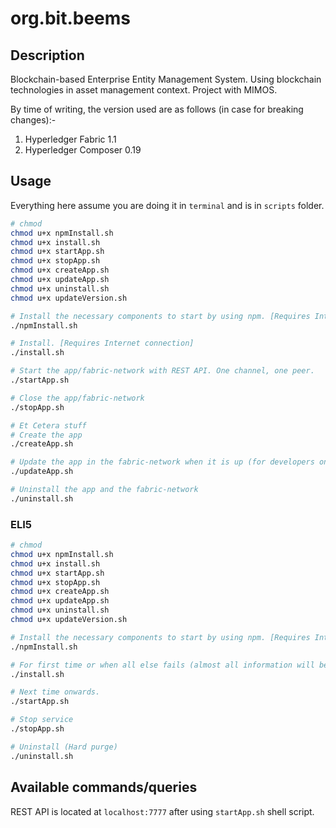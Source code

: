 # org.bit.beems

## Description

Blockchain-based Enterprise Entity Management System. Using blockchain technologies in asset management context. Project with MIMOS.

By time of writing, the version used are as follows (in case for breaking changes):-

1. Hyperledger Fabric 1.1
1. Hyperledger Composer 0.19

## Usage

Everything here assume you are doing it in `terminal` and is in `scripts` folder.

```bash
# chmod
chmod u+x npmInstall.sh
chmod u+x install.sh
chmod u+x startApp.sh
chmod u+x stopApp.sh
chmod u+x createApp.sh
chmod u+x updateApp.sh
chmod u+x uninstall.sh
chmod u+x updateVersion.sh

# Install the necessary components to start by using npm. [Requires Internet connection]
./npmInstall.sh

# Install. [Requires Internet connection]
./install.sh

# Start the app/fabric-network with REST API. One channel, one peer.
./startApp.sh

# Close the app/fabric-network
./stopApp.sh

# Et Cetera stuff
# Create the app
./createApp.sh

# Update the app in the fabric-network when it is up (for developers only). [Requires Internet connection]
./updateApp.sh

# Uninstall the app and the fabric-network
./uninstall.sh
```

### ELI5

```bash
# chmod
chmod u+x npmInstall.sh
chmod u+x install.sh
chmod u+x startApp.sh
chmod u+x stopApp.sh
chmod u+x createApp.sh
chmod u+x updateApp.sh
chmod u+x uninstall.sh
chmod u+x updateVersion.sh

# Install the necessary components to start by using npm. [Requires Internet connection]
./npmInstall.sh

# For first time or when all else fails (almost all information will be lost; Hard install). [Requires Internet connection]
./install.sh

# Next time onwards.
./startApp.sh

# Stop service
./stopApp.sh

# Uninstall (Hard purge)
./uninstall.sh
```

## Available commands/queries

REST API is located at `localhost:7777` after using `startApp.sh` shell script.